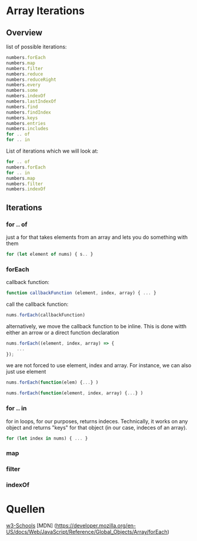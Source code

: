 # Array Iterations

## Overview
list of possible iterations:

```typescript
numbers.forEach
numbers.map
numbers.filter
numbers.reduce
numbers.reduceRight
numbers.every
numbers.some
numbers.indexOf
numbers.lastIndexOf
numbers.find
numbers.findIndex
numbers.keys
numbers.entries
numbers.includes
for .. of
for .. in
```

List of iterations which we will look at:

```typescript
for .. of
numbers.forEach
for .. in
numbers.map
numbers.filter
numbers.indexOf
```
## Iterations

### for .. of

just a for that takes elements from an array and lets you do something with them

```typescript
for (let element of nums) { s.. }
```
### forEach

callback function: 
```typescript
function callbackFunction (element, index, array) { ... }
```
call the callback function: 

```typescript
nums.forEach(callbackFunction)  
```
alternatively, we move the callback function to be inline. This is done witth either an arrow or a direct function declaration

```typescript
nums.forEach((element, index, array) => {
    ...
});
```
we are not forced to use element, index and array. For instance, we can also just use element
```typescript
nums.forEach(function(elem) {...} ) 

nums.forEach(function(element, index, array) {...} )
```

### for .. in

for in loops, for our purposes, returns indeces. Technically, it works on any object and returns "keys" for that object (in our case, indeces of an array).

```typescript
for (let index in nums) { ... }
```
### map


### filter


### indexOf


# Quellen

[w3-Schools](https://www.w3schools.com/js/js_array_iteration.asp)
[MDN] (https://developer.mozilla.org/en-US/docs/Web/JavaScript/Reference/Global_Objects/Array/forEach)